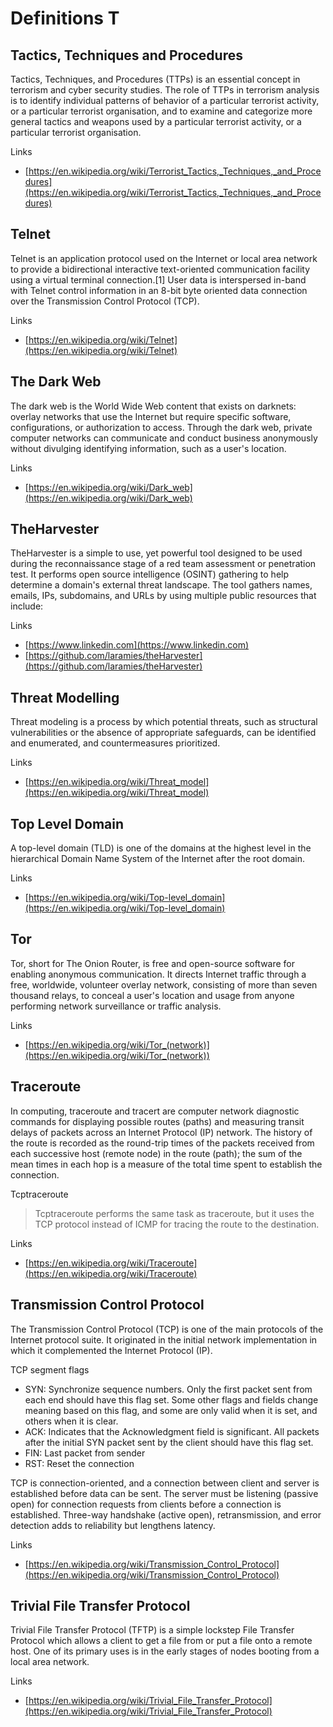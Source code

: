 # Definitions T

## Tactics, Techniques and Procedures
Tactics, Techniques, and Procedures (TTPs) is an essential concept in terrorism and cyber security studies.
The role of TTPs in terrorism analysis is to identify individual patterns of behavior of a particular terrorist activity, or a particular terrorist organisation, and to examine and categorize more general tactics and weapons used by a particular terrorist activity, or a particular terrorist organisation.

Links
- [https://en.wikipedia.org/wiki/Terrorist_Tactics,_Techniques,_and_Procedures](https://en.wikipedia.org/wiki/Terrorist_Tactics,_Techniques,_and_Procedures)
 
## Telnet
Telnet is an application protocol used on the Internet or local area network to provide a bidirectional interactive text-oriented communication facility using a virtual terminal connection.[1] User data is interspersed in-band with Telnet control information in an 8-bit byte oriented data connection over the Transmission Control Protocol (TCP).

Links
- [https://en.wikipedia.org/wiki/Telnet](https://en.wikipedia.org/wiki/Telnet)

## The Dark Web
The dark web is the World Wide Web content that exists on darknets: overlay networks that use the Internet but require specific software, configurations, or authorization to access.
Through the dark web, private computer networks can communicate and conduct business anonymously without divulging identifying information, such as a user's location.

Links
- [https://en.wikipedia.org/wiki/Dark_web](https://en.wikipedia.org/wiki/Dark_web)

## TheHarvester
TheHarvester is a simple to use, yet powerful tool designed to be used during the reconnaissance stage of a red team assessment or penetration test.
It performs open source intelligence (OSINT) gathering to help determine a domain's external threat landscape.
The tool gathers names, emails, IPs, subdomains, and URLs by using multiple public resources that include: 

Links
- [https://www.linkedin.com](https://www.linkedin.com)
- [https://github.com/laramies/theHarvester](https://github.com/laramies/theHarvester)

## Threat Modelling
Threat modeling is a process by which potential threats, such as structural vulnerabilities or the absence of appropriate safeguards, can be identified and enumerated, and countermeasures prioritized.

Links
- [https://en.wikipedia.org/wiki/Threat_model](https://en.wikipedia.org/wiki/Threat_model)

## Top Level Domain
A top-level domain (TLD) is one of the domains at the highest level in the hierarchical Domain Name System of the Internet after the root domain.

Links
- [https://en.wikipedia.org/wiki/Top-level_domain](https://en.wikipedia.org/wiki/Top-level_domain)

## Tor
Tor, short for The Onion Router, is free and open-source software for enabling anonymous communication.
It directs Internet traffic through a free, worldwide, volunteer overlay network, consisting of more than seven thousand relays, to conceal a user's location and usage from anyone performing network surveillance or traffic analysis.

Links
- [https://en.wikipedia.org/wiki/Tor_(network)](https://en.wikipedia.org/wiki/Tor_(network))

## Traceroute
In computing, traceroute and tracert are computer network diagnostic commands for displaying possible routes (paths) and measuring transit delays of packets across an Internet Protocol (IP) network. The history of the route is recorded as the round-trip times of the packets received from each successive host (remote node) in the route (path); the sum of the mean times in each hop is a measure of the total time spent to establish the connection.

Tcptraceroute
> Tcptraceroute performs the same task as traceroute, but it uses the TCP protocol instead of ICMP for tracing the route to the destination.

Links
- [https://en.wikipedia.org/wiki/Traceroute](https://en.wikipedia.org/wiki/Traceroute)


## Transmission Control Protocol
The Transmission Control Protocol (TCP) is one of the main protocols of the Internet protocol suite.
It originated in the initial network implementation in which it complemented the Internet Protocol (IP).

TCP segment flags 
- SYN: Synchronize sequence numbers. Only the first packet sent from each end should have this flag set. Some other flags and fields change meaning based on this flag, and some are only valid when it is set, and others when it is clear.
- ACK: Indicates that the Acknowledgment field is significant. All packets after the initial SYN packet sent by the client should have this flag set.
- FIN: Last packet from sender
- RST: Reset the connection
 
TCP is connection-oriented, and a connection between client and server is established before data can be sent.
The server must be listening (passive open) for connection requests from clients before a connection is established.
Three-way handshake (active open), retransmission, and error detection adds to reliability but lengthens latency. 
 
Links
- [https://en.wikipedia.org/wiki/Transmission_Control_Protocol](https://en.wikipedia.org/wiki/Transmission_Control_Protocol)

## Trivial File Transfer Protocol
Trivial File Transfer Protocol (TFTP) is a simple lockstep File Transfer Protocol which allows a client to get a file from or put a file onto a remote host. One of its primary uses is in the early stages of nodes booting from a local area network.

Links
- [https://en.wikipedia.org/wiki/Trivial_File_Transfer_Protocol](https://en.wikipedia.org/wiki/Trivial_File_Transfer_Protocol)



